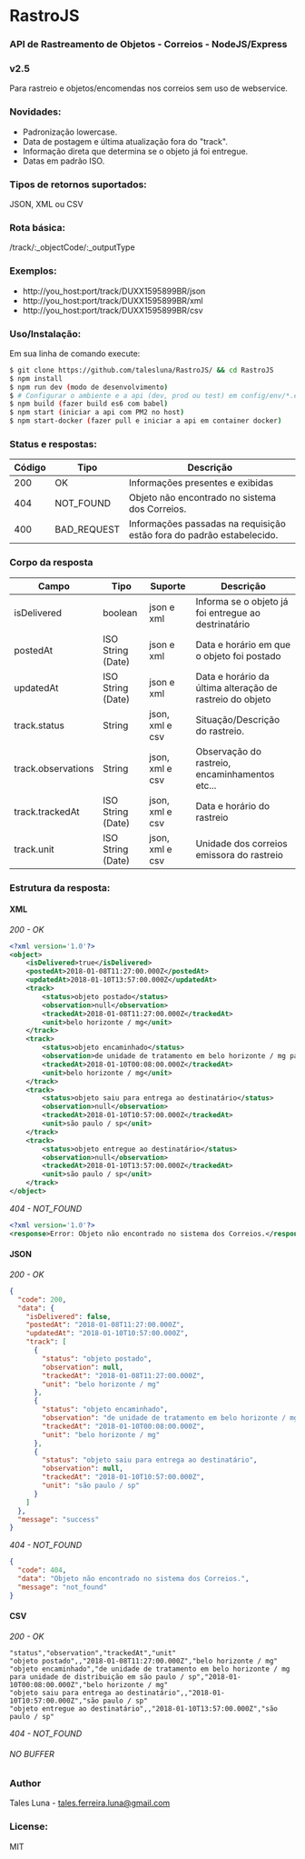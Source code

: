 # RastroJS

### API de Rastreamento de Objetos - Correios - NodeJS/Express
### v2.5

Para rastreio e objetos/encomendas nos correios sem uso de webservice.


### Novidades:
- Padronização lowercase.
- Data de postagem e última atualização fora do "track".
- Informação direta que determina se o objeto já foi entregue.
- Datas em padrão ISO.

### Tipos de retornos suportados:
JSON, XML ou CSV

### Rota básica:
/track/:_objectCode/:_outputType

### Exemplos:
- http://you_host:port/track/DUXX1595899BR/json
- http://you_host:port/track/DUXX1595899BR/xml
- http://you_host:port/track/DUXX1595899BR/csv

### Uso/Instalação:

Em sua linha de comando execute:
```sh
$ git clone https://github.com/talesluna/RastroJS/ && cd RastroJS
$ npm install
$ npm run dev (modo de desenvolvimento)
$ # Configurar o ambiente e a api (dev, prod ou test) em config/env/*.env.js
$ npm build (fazer build es6 com babel)
$ npm start (iniciar a api com PM2 no host)
$ npm start-docker (fazer pull e iniciar a api em container docker)
```

### Status e respostas:

|Código|Tipo|Descrição|
|---|---|---|
|200|OK|Informações presentes e exibidas
|404|NOT_FOUND|Objeto não encontrado no sistema dos Correios.
|400|BAD_REQUEST|Informações passadas na requisição estão fora do padrão estabelecido.


### Corpo da resposta
|Campo|Tipo|Suporte|Descrição
|---|---|---|---|
|isDelivered|boolean|json e xml|Informa se o objeto já foi entregue ao destrinatário
|postedAt|ISO String (Date)|json e xml|Data e horário em que o objeto foi postado
|updatedAt|ISO String (Date)|json e xml|Data e horário da última alteração de rastreio do objeto
|track.status|String|json, xml e csv|Situação/Descrição do rastreio.
|track.observations|String|json, xml e csv|Observação do rastreio, encaminhamentos etc...
|track.trackedAt|ISO String (Date)|json, xml e csv|Data e horário do rastreio
|track.unit|ISO String (Date)|json, xml e csv|Unidade dos correios emissora do rastreio

### Estrutura da resposta:

#### XML

*200 - OK*

```xml
<?xml version='1.0'?>
<object>
    <isDelivered>true</isDelivered>
    <postedAt>2018-01-08T11:27:00.000Z</postedAt>
    <updatedAt>2018-01-10T13:57:00.000Z</updatedAt>
    <track>
        <status>objeto postado</status>
        <observation>null</observation>
        <trackedAt>2018-01-08T11:27:00.000Z</trackedAt>
        <unit>belo horizonte / mg</unit>
    </track>
    <track>
        <status>objeto encaminhado</status>
        <observation>de unidade de tratamento em belo horizonte / mg para unidade de distribuição em são paulo / sp</observation>
        <trackedAt>2018-01-10T00:08:00.000Z</trackedAt>
        <unit>belo horizonte / mg</unit>
    </track>
    <track>
        <status>objeto saiu para entrega ao destinatário</status>
        <observation>null</observation>
        <trackedAt>2018-01-10T10:57:00.000Z</trackedAt>
        <unit>são paulo / sp</unit>
    </track>
    <track>
        <status>objeto entregue ao destinatário</status>
        <observation>null</observation>
        <trackedAt>2018-01-10T13:57:00.000Z</trackedAt>
        <unit>são paulo / sp</unit>
    </track>         
</object>
```

*404 - NOT_FOUND*

```xml
<?xml version='1.0'?>
<response>Error: Objeto não encontrado no sistema dos Correios.</response>
```


#### JSON

*200 - OK*
    
```json
{
  "code": 200,
  "data": {
    "isDelivered": false,
    "postedAt": "2018-01-08T11:27:00.000Z",
    "updatedAt": "2018-01-10T10:57:00.000Z",
    "track": [
      {
        "status": "objeto postado",
        "observation": null,
        "trackedAt": "2018-01-08T11:27:00.000Z",
        "unit": "belo horizonte / mg"
      },
      {
        "status": "objeto encaminhado",
        "observation": "de unidade de tratamento em belo horizonte / mg para unidade de distribuição em são paulo / sp",
        "trackedAt": "2018-01-10T00:08:00.000Z",
        "unit": "belo horizonte / mg"
      },
      {
        "status": "objeto saiu para entrega ao destinatário",
        "observation": null,
        "trackedAt": "2018-01-10T10:57:00.000Z",
        "unit": "são paulo / sp"
      }
    ]  
  },
  "message": "success"
}
```

*404 - NOT_FOUND*
```json
{
  "code": 404,
  "data": "Objeto não encontrado no sistema dos Correios.",
  "message": "not_found"
}
```


#### CSV
*200 - OK*
```CSV
"status","observation","trackedAt","unit"
"objeto postado",,"2018-01-08T11:27:00.000Z","belo horizonte / mg"
"objeto encaminhado","de unidade de tratamento em belo horizonte / mg para unidade de distribuição em são paulo / sp","2018-01-10T00:08:00.000Z","belo horizonte / mg"
"objeto saiu para entrega ao destinatário",,"2018-01-10T10:57:00.000Z","são paulo / sp"
"objeto entregue ao destinatário",,"2018-01-10T13:57:00.000Z","são paulo / sp"
```
       
*404 - NOT_FOUND*
###### NO BUFFER

### Author
Tales Luna - <tales.ferreira.luna@gmail.com>
    
### License:
MIT

